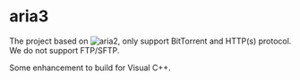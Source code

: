 # aria3
The project based on ![aria2](https://aria2.github.io/), only support BitTorrent and HTTP(s) protocol. We do not support FTP/SFTP.

Some enhancement to build for Visual C++.


